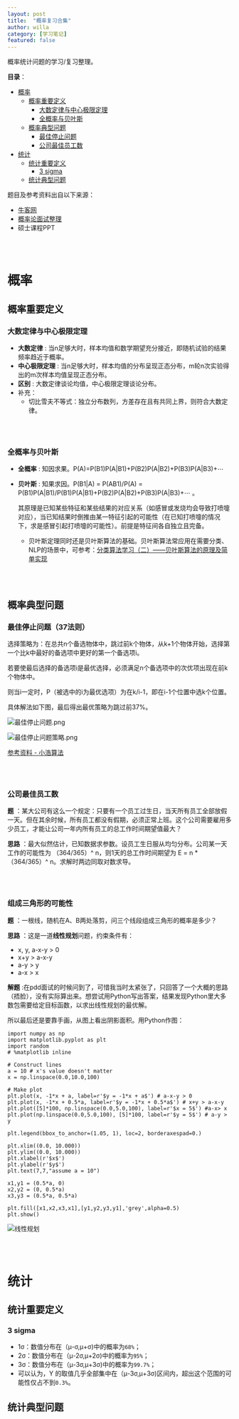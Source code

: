 ```yaml
---
layout: post
title:  "概率复习合集"
author: willa
category: [学习笔记]
featured: false
---
```


概率统计问题的学习/复习整理。

__目录__：
- [概率](#概率)
  * [概率重要定义](#概率重要定义)
    + [大数定律与中心极限定理](#大数定律与中心极限定理)
    + [全概率与贝叶斯](#全概率与贝叶斯)
  * [概率典型问题](#概率典型问题)
    + [最佳停止问题](#最佳停止问题37法则)
    + [公司最佳员工数](#公司最佳员工数)
- [统计](#统计)
  * [统计重要定义](#统计重要定义)
    + [3 sigma](#3-sigma)
  * [统计典型问题](#统计典型问题)


题目及参考资料出自以下来源：
- [牛客网](https://www.nowcoder.com/tutorial/95/b53cf42a963e4f25aacae2251e8efaf8)
- [概率论面试整理](https://blog.csdn.net/qq_39504764/article/details/93735847)
- 硕士课程PPT

<br/>
<br/>

# 概率
## 概率重要定义
### 大数定律与中心极限定理

- __大数定律__ : 当n足够大时，样本均值和数学期望充分接近，即随机试验的结果频率趋近于概率。
- __中心极限定理__ : 当n足够大时，样本均值的分布呈现正态分布，m轮n次实验得出的m次样本均值呈现正态分布。
- __区别__ : 大数定律谈论均值，中心极限定理谈论分布。
- 补充：
  * 切比雪夫不等式：独立分布数列，方差存在且有共同上界，则符合大数定律。

<br/>
<br/>

### 全概率与贝叶斯

- __全概率__ : 知因求果。P(A)=P(B1)P(A&#124;B1)+P(B2)P(A&#124;B2)+P(B3)P(A&#124;B3)+⋯ 
- __贝叶斯__ : 知果求因。P(B1&#124;A) = P(AB1)/P(A) = P(B1)P(A&#124;B1)/P(B1)P(A&#124;B1)+P(B2)P(A&#124;B2)+P(B3)P(A&#124;B3)+⋯ 。

  其原理是已知某些特征和某些结果的对应关系（如感冒或发烧均会导致打喷嚏对应），当已知结果时倒推由某一特征引起的可能性（在已知打喷嚏的情况下，求是感冒引起打喷嚏的可能性）。前提是特征间各自独立且完备。
  
  * 贝叶斯定理同时还是贝叶斯算法的基础。贝叶斯算法常应用在需要分类、NLP的场景中，可参考：[分类算法学习（二）——贝叶斯算法的原理及简单实现](https://blog.csdn.net/weixin_41988628/article/details/80383959?utm_medium=distribute.pc_relevant.none-task-blog-BlogCommendFromMachineLearnPai2-1.edu_weight&depth_1-utm_source=distribute.pc_relevant.none-task-blog-BlogCommendFromMachineLearnPai2-1.edu_weight)
  
<br/>
<br/>

## 概率典型问题
### 最佳停止问题（37法则）


选择策略为：在总共n个备选物体中，跳过前k个物体，从k+1个物体开始，选择第一个比k中最好的备选项中更好的第一个备选项i。

若要使最后选择的备选项i是最优选择，必须满足n个备选项中的次优项出现在前k个物体中。

则当i一定时，P（被选中的i为最优选项）为在k/i-1，即在i-1个位置中选k个位置。

具体解法如下图，最后得出最优策略为跳过前37%。


![最佳停止问题.png](https://i.loli.net/2020/09/22/XHd3peYbvqsZVJE.png)

![最佳停止问题策略.png](https://i.loli.net/2020/09/22/M2dpmaDgjvXiOx1.png)

[参考资料 - 小浩算法](https://blog.csdn.net/weixin_40446252/article/details/106798964?utm_medium=distribute.pc_relevant.none-task-blog-title-3&spm=1001.2101.3001.4242)

<br/>
<br/>

### 公司最佳员工数

__题__ ：某大公司有这么一个规定：只要有一个员工过生日，当天所有员工全部放假一天。但在其余时候，所有员工都没有假期，必须正常上班。这个公司需要雇用多少员工，才能让公司一年内所有员工的总工作时间期望值最大？

__思路__ ：最大似然估计，已知数据求参数。设员工生日服从均匀分布。公司某一天工作的可能性为 （364/365）^ n，则1天的总工作时间期望为 E = n * （364/365）^ n。求解时两边同取对数求导。

<br/>
<br/>

### 组成三角形的可能性

__题__ ：一根线，随机在A、B两处落剪，问三个线段组成三角形的概率是多少？

__思路__ ：这是一道**线性规划**问题，约束条件有：
 
 -  x, y, a-x-y > 0
 -  x+y > a-x-y
 -  a-y > y
 -  a-x > x 

__解题__ :在pdd面试的时候问到了，可惜我当时太紧张了，只回答了一个大概的思路（捂脸），没有实际算出来。想尝试用Python写出答案，结果发现Python里大多数包需要给定目标函数，以求出线性规划的最优解。

所以最后还是要靠手画，从图上看出阴影面积。用Python作图：

```
import numpy as np
import matplotlib.pyplot as plt
import random
# %matplotlib inline

# Construct lines
a = 10 # x's value doesn't matter
x = np.linspace(0.0,10.0,100)

# Make plot
plt.plot(x, -1*x + a, label=r'$y = -1*x + a$') # a-x-y > 0
plt.plot(x, -1*x + 0.5*a, label=r'$y = -1*x + 0.5*a$') # x+y > a-x-y
plt.plot([5]*100, np.linspace(0.0,5.0,100), label=r'$x = 5$') #a-x> x 
plt.plot(np.linspace(0.0,5.0,100), [5]*100, label=r'$y = 5$') # a-y > y 

plt.legend(bbox_to_anchor=(1.05, 1), loc=2, borderaxespad=0.)
    
plt.xlim((0.0, 10.000))
plt.ylim((0.0, 10.000))
plt.xlabel(r'$x$')
plt.ylabel(r'$y$')
plt.text(7,7,"assume a = 10")

x1,y1 = (0.5*a, 0)
x2,y2 = (0, 0.5*a)
x3,y3 = (0.5*a, 0.5*a)

plt.fill([x1,x2,x3,x1],[y1,y2,y3,y1],'grey',alpha=0.5)
plt.show()
```
![线性规划](https://i.loli.net/2020/10/01/EktARmn9eyNChJs.png)

<br/>
<br/>



# 统计

## 统计重要定义

### 3 sigma
- 1σ：数值分布在（μ-σ,μ+σ)中的概率为`68%`；
- 2σ：数值分布在（μ-2σ,μ+2σ)中的概率为`95%`；
- 3σ：数值分布在（μ-3σ,μ+3σ)中的概率为`99.7%`；
- 可以认为，Y 的取值几乎全部集中在（μ-3σ,μ+3σ)区间内，超出这个范围的可能性仅占不到`0.3%`。

## 统计典型问题
